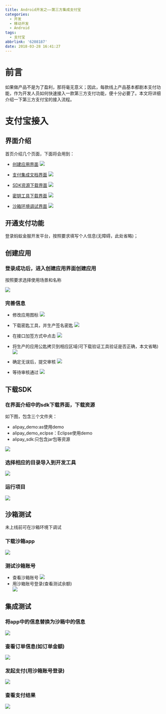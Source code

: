 ```yaml
---
title: Android开发之——第三方集成支付宝
categories:
  - 开发
  - 移动开发
  - Android
tags:
  - 支付宝
abbrlink: '6208187'
date: 2018-03-28 16:41:27
---
```

# 前言 
如果做产品不是为了盈利，那将毫无意义；因此，每款线上产品基本都剧本支付功能，作为开发人员如何快速接入一款第三方支付功能，便十分必要了。本文将详细介绍一下第三方支付宝的接入流程。   

<!--more-->  

# 支付宝接入 
## 界面介绍  
首页介绍几个页面，下面将会用到：  

- [创建应用界面][1]
	![][6]
	
- [支付集成文档界面][2]
	![][7]
	
- [SDK资源下载界面][3]
	![][8]

- [密钥工具下载界面][4]
	![][9]

- [沙箱环境调试界面][5]
	![][10]  

## 开通支付功能 
登录蚂蚁金服开发平台，按照要求填写个人信息(无障碍，此处省略)；  
## 创建应用
###  登录成功后，进入创建应用界面创建应用   
按照要求选择使用场景和名称  

![][11]  
###  完善信息

- 修改应用图标 
	![][12]
- 下载密匙工具，并生产签名密匙 
	![][13]
- 在接口加签方式中点击
![][14]
- 将生产的应用公匙拷贝到相应区域(可下载验证工具验证是否正确，本文省略)
	![][15]

- 确定无误后，提交审核
	![][16]  
- 等待审核通过 
	![][17]  
## 下载SDK
### 在界面介绍中的sdk下载界面，下载资源
如下图，包含三个文件夹：

- alipay_demo:as使用demo
- alipay_demo_eclpse：Eclipse使用demo
- alipay_sdk:只包含jar包等资源

![][18]
### 选择相应的目录导入到开发工具 
![][19]  
### 运行项目 
![][20]  
## 沙箱测试
未上线前可在沙箱环境下调试  
### 下载沙箱app
![][21]  
### 测试沙箱账号 
- 查看沙箱账号
	![][22] 
- 用沙箱账号登录(查看测试余额)   
	![][23]
## 集成测试 
### 将app中的信息替换为沙箱中的信息
![][24] 
### 查看订单信息(如订单金额)
![][25]
### 发起支付(用沙箱账号登录)
![][26] 
### 查看支付结果 
![][27]  




[1]: https://openhome.alipay.com/platform/appManage.htm
[2]: https://docs.open.alipay.com/204/105296/#s0
[3]: https://docs.open.alipay.com/54/cyz7do/
[4]: https://docs.open.alipay.com/291/106097/
[5]: https://openhome.alipay.com/platform/appDaily.htm?tab=info
[6]: https://images.pgzxc.com/alibaba-guide-app.png
[7]: https://images.pgzxc.com/alibaba-guide-document.png
[8]: https://images.pgzxc.com/alibaba-guide-sdk-download.png
[9]: https://images.pgzxc.com/alibaba-guide-sign-download.png
[10]: https://images.pgzxc.com/alibaba-guide-saxiang.png
[11]: https://images.pgzxc.com/app-alibaba-create.png
[12]: https://images.pgzxc.com/aliba-modify-icon.png
[13]: https://images.pgzxc.com/aliba-app-sign-create.png
[14]: https://images.pgzxc.com/aliba-app-create-sign-public.png
[15]: https://images.pgzxc.com/aliba-app-copy-sign.png
[16]: https://images.pgzxc.com/aliba-app-commit.png
[17]: https://images.pgzxc.com/aliba-shenhe.png
[18]: https://images.pgzxc.com/aliba-app-sdk-download.png
[19]: https://images.pgzxc.com/aliba-app-as.png
[20]: https://images.pgzxc.com/aliba-normal-run.png
[21]: https://images.pgzxc.com/aliba-shaxiang-app.png
[22]: https://images.pgzxc.com/aliba-shaxiang-user.png
[23]: https://images.pgzxc.com/aliba-shaxiang-money.png
[24]: https://images.pgzxc.com/aliba-shaxiang-envutils.png
[25]: https://images.pgzxc.com/aliba-shaxiang-order.png
[26]: https://images.pgzxc.com/aliba-shaxiang-pay.png
[27]: https://images.pgzxc.com/aliba-shaxiang-suc.png